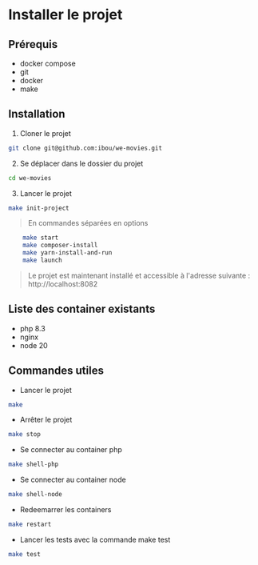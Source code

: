 # Installer le projet

## Prérequis    

 - docker compose
 - git
 - docker
 - make

## Installation

1. Cloner le projet
```bash
git clone git@github.com:ibou/we-movies.git 
```

2. Se déplacer dans le dossier du projet
```bash
cd we-movies
```

3. Lancer le projet 
```bash
make init-project
```
> En commandes séparées en options
```bash
    make start
    make composer-install 
    make yarn-install-and-run 
    make launch
```

> Le projet est maintenant installé et accessible à l'adresse suivante : http://localhost:8082

## Liste des container existants

- php 8.3
- nginx
- node 20

## Commandes utiles

- Lancer le projet
```bash
make 
```

- Arrêter le projet
```bash
make stop
```

- Se connecter au container php
```bash
make shell-php
```

- Se connecter au container node
```bash
make shell-node
```

- Redeemarrer les containers
```bash
make restart
```

- Lancer les tests avec la commande make test
```bash
make test
```


